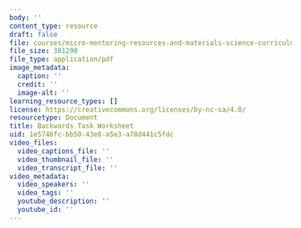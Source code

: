 ```yaml
---
body: ''
content_type: resource
draft: false
file: courses/micro-mentoring-resources-and-materials-science-curriculum/mitres3_006sp21_backwards_task_worksheet.pdf
file_size: 381290
file_type: application/pdf
image_metadata:
  caption: ''
  credit: ''
  image-alt: ''
learning_resource_types: []
license: https://creativecommons.org/licenses/by-nc-sa/4.0/
resourcetype: Document
title: Backwards Task Worksheet
uid: 1e5746fc-bb50-43e8-a5e3-a78d441c5fdc
video_files:
  video_captions_file: ''
  video_thumbnail_file: ''
  video_transcript_file: ''
video_metadata:
  video_speakers: ''
  video_tags: ''
  youtube_description: ''
  youtube_id: ''
---
```

